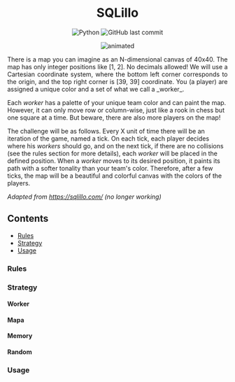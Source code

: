 
<h1 align="center"> SQLillo </h1>

<div align="center">
  <img alt="Python" src="https://img.shields.io/badge/python-v3.10+-blue.svg">
  <img alt="GitHub last commit" src="https://img.shields.io/github/last-commit/CPerezRuiz335/SQLillo?color=informational">

 </div>
 
<p align="center">
  <img src="media/output.gif" alt="animated" />
</p>

<p align="justify"> 
There is a map you can imagine as an N-dimensional canvas of 40x40. 
The map has only integer positions like [1, 2]. No decimals allowed! 
We will use a Cartesian coordinate system, where the bottom left corner
corresponds to the origin, and the top right corner is [39, 39] coordinate. 
You (a player) are assigned a unique color and a set of what we call a _worker_.

Each _worker_ has a palette of your unique team color and can paint the map. 
However, it can only move row or column-wise, just like a rook in chess but one square 
at a time. But beware, there are also more players on the map!

The challenge will be as follows. Every X unit of time there will be an iteration of 
the game, named a tick. On each tick, each player decides where his _workers_ should go, and
on the next tick, if there are no collisions (see the rules section for more details), each
_worker_ will be placed in the defined position. When a _worker_ moves to its desired position, 
it paints its path with a softer tonality than your team's color. Therefore, 
after a few ticks, the map will be a beautiful and colorful canvas with the colors of the players. 
</p>
  
_Adapted from https://sqlillo.com/  (no longer working)_

Contents
---------

* [Rules](#rules)
* [Strategy](#strategy)
* [Usage](#usage)

### Rules
### Strategy

#### Worker
#### Mapa
#### Memory
#### Random

### Usage



